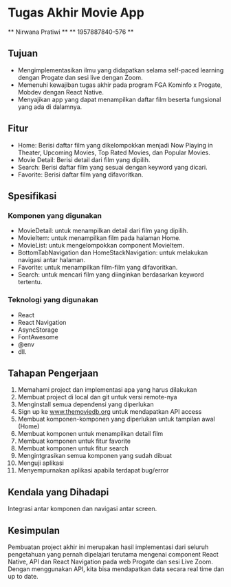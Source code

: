 # Tugas Akhir Movie App
** Nirwana Pratiwi **
** 1957887840-576 **

## Tujuan
- Mengimplementasikan ilmu yang didapatkan selama self-paced learning dengan Progate dan sesi live dengan Zoom.
- Memenuhi kewajiban tugas akhir pada program FGA Kominfo x Progate, Mobdev dengan React Native.
- Menyajikan app yang dapat menampilkan daftar film beserta fungsional yang ada di dalamnya.

## Fitur
- Home: Berisi daftar film yang dikelompokkan menjadi Now Playing in Theater, Upcoming Movies, Top Rated Movies, dan Popular Movies.
- Movie Detail: Berisi detail dari film yang dipilih.
- Search: Berisi daftar film yang sesuai dengan keyword yang dicari.
- Favorite: Berisi daftar film yang difavoritkan.

## Spesifikasi

### Komponen yang digunakan
- MovieDetail: untuk menampilkan detail dari film yang dipilih.
- MovieItem: untuk menampilkan film pada halaman Home.
- MovieList: untuk mengelompokkan component MovieItem.
- BottomTabNavigation dan HomeStackNavigation: untuk melakukan navigasi antar halaman.
- Favorite: untuk menampilkan film-film yang difavoritkan.
- Search: untuk mencari film yang diinginkan berdasarkan keyword tertentu.

### Teknologi yang digunakan
- React
- React Navigation
- AsyncStorage
- FontAwesome
- @env
- dll.

## Tahapan Pengerjaan
1. Memahami project dan implementasi apa yang harus dilakukan
2. Membuat project di local dan git untuk versi remote-nya
3. Menginstall semua dependensi yang diperlukan
4. Sign up ke www.themoviedb.org untuk mendapatkan API access
5. Membuat komponen-komponen yang diperlukan untuk tampilan awal (Home)
6. Membuat komponen untuk menampilkan detail film
7. Membuat komponen untuk fitur favorite
8. Membuat komponen untuk fitur search
9. Mengintgrasikan semua komponen yang sudah dibuat
10. Menguji aplikasi
11. Menyempurnakan aplikasi apabila terdapat bug/error

## Kendala yang Dihadapi
Integrasi antar komponen dan navigasi antar screen.

## Kesimpulan
Pembuatan project akhir ini merupakan hasil implementasi dari seluruh pengetahuan yang pernah dipelajari terutama mengenai component React Native, API dan React Navigation pada web Progate dan sesi Live Zoom. Dengan menggunakan API, kita bisa mendapatkan data secara real time dan up to date. 

